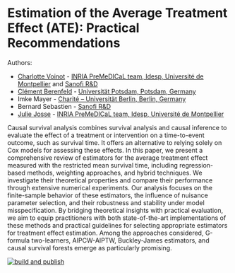 # Estimation of the Average Treatment Effect (ATE): Practical Recommendations

Authors:

- [Charlotte Voinot](https://chvoinot.github.io/) - [INRIA PreMeDICaL team, Idesp, Université de Montpellier](https://team.inria.fr/premedical/) and [Sanofi R&D](https://www.sanofi.com/en)
- [Clément Berenfeld](https://cberenfeld.github.io/) - [Universität Potsdam, Potsdam, Germany](https://www.uni-potsdam.de/en/university-of-potsdam)
- Imke Mayer - [Charité – Universität Berlin, Berlin, Germany](https://www.charite.de/)
- Bernard Sebastien - [Sanofi R&D](https://www.sanofi.com/en)
- [Julie Josse](http://juliejosse.com/) - [INRIA PreMeDICaL team, Idesp, Université de Montpellier](https://team.inria.fr/premedical/)

Causal survival analysis combines survival analysis and causal inference to evaluate the effect of a treatment or intervention on a time-to-event outcome, such as survival time. It offers an alternative to relying solely on Cox models for assessing these effects. In this paper, we present a comprehensive review of estimators for the average treatment effect measured with the restricted mean survival time, including regression-based methods, weighting approaches, and hybrid techniques. We investigate their theoretical properties and compare their performance through extensive numerical experiments. Our analysis focuses on the finite-sample behavior of these estimators, the influence of nuisance parameter selection, and their robustness and stability under model misspecification. By bridging theoretical insights with practical evaluation, we aim to equip practitioners with both state-of-the-art implementations of these methods and practical guidelines for selecting appropriate estimators for treatment effect estimation. Among the approaches considered, G-formula two-learners, AIPCW-AIPTW, Buckley-James estimators, and causal survival forests emerge as particularly promising.


[![build and publish](https://github.com/computorg/template-computo-R/actions/workflows/build.yml/badge.svg)](https://github.com/computorg/template-computo-R/actions/workflows/build.yml)
